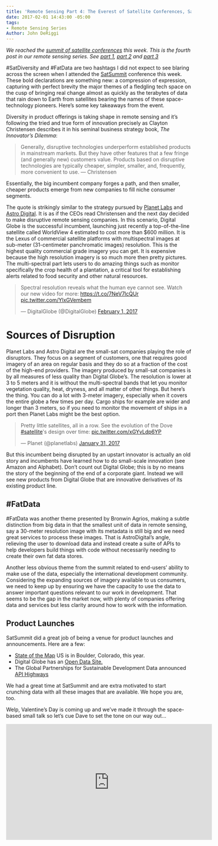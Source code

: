 ```yaml
---
title: 'Remote Sensing Part 4: The Everest of Satellite Conferences, SatSummit 2017'
date: 2017-02-01 14:43:00 -05:00
tags:
- Remote Sensing Series
Author: John DeRiggi
---
```


*We reached the [summit of satellite conferences](https://satsummit.io) this week. This is the fourth post in our remote sensing series. See [part 1](https://dai-global-digital.com/remote-sensing-of-the-earth.html), [part 2](https://dai-global-digital.com/part-2-la-la-landsat-making-use-of-landsat-imagery.html) and [part 3](https://dai-global-digital.com/lush-green-remote-sensing.html)*

#SatDiversity and #FatData are two hashtags I did not expect to see blaring across the screen when I attended the [SatSummit](https://satsummit.io) conference this week. These bold declarations are something new: a compression of expression, capturing with perfect brevity the major themes of a fledgling tech space on the cusp of bringing real change almost as quickly as the terabytes of data that rain down to Earth from satellites bearing the names of these space-technology pioneers. Here’s some key takeaways from the event.

<!--more-->

Diversity in product offerings is taking shape in remote sensing and it’s following the tried and true form of innovation precisely as Clayton Christensen describes it in his seminal business strategy book, *The Innovator’s Dilemma*:

> Generally, disruptive technologies underperform established products in mainstream markets. But they have other features that a few fringe (and generally new) customers value. Products based on disruptive technologies are typically cheaper, simpler, smaller, and, frequently, more convenient to use. — Christensen

Essentially, the big incumbent company forges a path, and then smaller, cheaper products emerge from new companies to fill niche consumer segments.

The quote is strikingly similar to the strategy pursued by [Planet Labs](https://www.planet.com/) and [Astro Digital](https://astrodigital.com/). It is as if the CEOs read Christensen and the next day decided to make disruptive remote sensing companies. In this scenario, Digital Globe is the successful incumbent, launching just recently a top-of-the-line satellite called WorldView 4 estimated to cost more than $600 million. It is the Lexus of commercial satellite platforms with multispectral images at sub-meter (31-centimeter panchromatic images) resolution. This is the highest quality commercial grade imagery you can get. It is expensive because the high resolution imagery is so much more then pretty pictures. The multi-spectral part lets users to do amazing things such as monitor specifically the crop health of a plantation, a critical tool for establishing alerts related to food security and other natural resources.

<blockquote class="twitter-tweet" data-lang="en"><p lang="en" dir="ltr">Spectral resolution reveals what the human eye cannot see. Watch our new video for more: <a href="https://t.co/7NeV7lcQUr">https://t.co/7NeV7lcQUr</a> <a href="https://t.co/YlxGVembem">pic.twitter.com/YlxGVembem</a></p>— DigitalGlobe (@DigitalGlobe) <a href="https://twitter.com/DigitalGlobe/status/826877814477578240">February 1, 2017</a></blockquote>
<script async src="//platform.twitter.com/widgets.js" charset="utf-8"></script>

# Sources of Disruption

Planet Labs and Astro Digital are the small-sat companies playing the role of disruptors. They focus on a segment of customers, one that requires good imagery of an area on regular basis and they do so at a fraction of the cost of the high-end providers. The imagery produced by small-sat companies is by all measures of less quality than Digital Globe’s. The resolution is lower at 3 to 5 meters and it is without the multi-spectral bands that let you monitor vegetation quality, heat, dryness, and all matter of other things. But here’s the thing. You can do a lot with 3-meter imagery, especially when it covers the entire globe a few times per day. Cargo ships for example are wider and longer than 3 meters, so if you need to monitor the movement of ships in a port then Planet Labs might be the best option.

<blockquote class="twitter-tweet" data-lang="en"><p lang="en" dir="ltr">Pretty little satellites, all in a row. See the evolution of the Dove <a href="https://twitter.com/hashtag/satellite?src=hash">#satellite</a>'s design over time: <a href="https://t.co/xGYvLdp6YP">pic.twitter.com/xGYvLdp6YP</a></p>— Planet (@planetlabs) <a href="https://twitter.com/planetlabs/status/826466171432022016">January 31, 2017</a></blockquote>
<script async src="//platform.twitter.com/widgets.js" charset="utf-8"></script>

But this incumbent being disrupted by an upstart innovator is actually an old story and incumbents have learned how to do small-scale innovation (see Amazon and Alphabet). Don’t count out Digital Globe; this is by no means the story of the beginning of the end of a corporate giant. Instead we will see new products from Digital Globe that are innovative derivatives of its existing product line.

## #FatData

#FatData was another theme presented by Bronwin Agrios, making a subtle distinction from big data in that the smallest unit of data in remote sensing, say a 30-meter resolution image with its metadata is still big and we need great services to process these images. That is AstroDigital’s angle, relieving the user to download data and instead create a suite of APIs to help developers build things with code without necessarily needing to create their own fat data stores.

Another less obvious theme from the summit related to end-users’ ability to make use of the data, especially the international development community. Considering the expanding sources of imagery available to us consumers, we need to keep up by ensuring we have the capacity to use the data to answer important questions relevant to our work in development. That seems to be the gap in the market now, with plenty of companies offering data and services but less clarity around how to work with the information.

## Product Launches

SatSummit did a great job of being a venue for product launches and announcements. Here are a few:

* [State of the Map](https://openstreetmap.us/2017/01/sotmus-2017-announcement/) US is in Boulder, Colorado, this year.
* Digital Globe has an [Open Data Site.](https://www.digitalglobe.com/opendata)
* The Global Partnerships for Sustainable Development Data announced [API Highways](http://www.data4sdgs.org/master-blog/2017/1/31/beta-launch-of-the-data4sdgs-api-highways)

We had a great time at SatSummit and are extra motivated to start crunching data with all these images that are available. We hope you are, too.

Welp, Valentine’s Day is coming up and we’ve made it through the space-based small talk so let’s cue Dave to set the tone on our way out...

<iframe width="560" height="315" src="https://www.youtube.com/embed/GAamgBPebsk" frameborder="0" allowfullscreen></iframe>